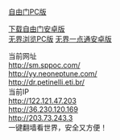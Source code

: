 <a href="https://git.io/fgp" target="_blank" title="下载最新自由门">自由门PC版</a></p>
<a href="https://git.io/fgma" target="_blank" title="下载自由门安卓版">下载自由门安卓版</a></br>
<a href="http://git.io/HNvvvQ" target="_blank" title="下载无界浏览桌面版">无界浏览PC版</a>
<a href="http://git.io/2S1IBQ " target="_blank" title="下载无界浏览安卓版">无界一点通安卓版</a></br>

当前网址</br>
http://sm.sppoc.com/</br>
http://yy.neoneptune.com/</br>
http://dr.petinelli.eti.br/</br>
当前IP</br>
http://122.121.47.203</br>
http://36.230.120.169</br>
http://203.73.243.3</br>
一键翻墙看世界，安全又方便！

